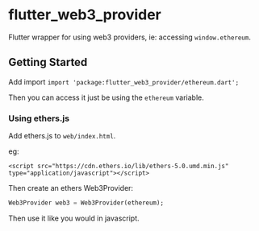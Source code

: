# flutter_web3_provider

Flutter wrapper for using web3 providers, ie: accessing `window.ethereum`.

## Getting Started

Add import `import 'package:flutter_web3_provider/ethereum.dart';`

Then you can access it just be using the `ethereum` variable.

### Using ethers.js

Add ethers.js to `web/index.html`.

eg: 

```
<script src="https://cdn.ethers.io/lib/ethers-5.0.umd.min.js" type="application/javascript"></script>
```

Then create an ethers Web3Provider:

```dart
Web3Provider web3 = Web3Provider(ethereum);
```

Then use it like you would in javascript.
